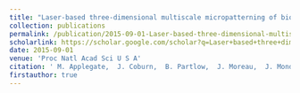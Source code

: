 ```yaml
---
title: "Laser-based three-dimensional multiscale micropatterning of biocompatible hydrogels for customized tissue engineering scaffolds"
collection: publications
permalink: /publication/2015-09-01-Laser-based-three-dimensional-multiscale-micropatterning-of-biocompatible-hydrogels-for-customized-tissue-engineering-scaffolds
scholarlink: https://scholar.google.com/scholar?q=Laser+based+three+dimensional+multiscale+micropatterning+of+biocompatible+hydrogels+for+customized+tissue+engineering+scaffolds
date: 2015-09-01
venue: 'Proc Natl Acad Sci U S A'
citation: ' M. Applegate,  J. Coburn,  B. Partlow,  J. Moreau,  J. Mondia,  B. Marelli,  D. Kaplan,  F. Omenetto, &quot;Laser-based three-dimensional multiscale micropatterning of biocompatible hydrogels for customized tissue engineering scaffolds.&quot; Proc Natl Acad Sci U S A, 2015.'
firstauthor: true
---
```

